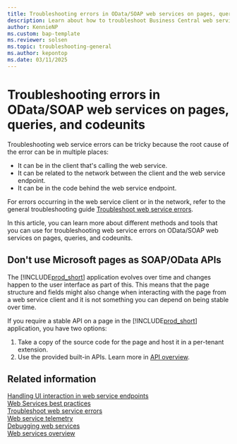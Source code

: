 ```yaml
---
title: Troubleshooting errors in OData/SOAP web services on pages, queries, and codeunits.
description: Learn about how to troubleshoot Business Central web service errors on OData/SOAP endpoints on pages, queries, and codeunits.
author: KennieNP
ms.custom: bap-template
ms.reviewer: solsen
ms.topic: troubleshooting-general
ms.author: kepontop
ms.date: 03/11/2025
---
```


# Troubleshooting errors in OData/SOAP web services on pages, queries, and codeunits

Troubleshooting web service errors can be tricky because the root cause of the error can be in multiple places:

- It can be in the client that's calling the web service.
- It can be related to the network between the client and the web service endpoint.
- It can be in the code behind the web service endpoint.

For errors occurring in the web service client or in the network, refer to the general troubleshooting guide [Troubleshoot web service errors](web-service-troubleshooting.md).

In this article, you can learn more about different methods and tools that you can use for troubleshooting web service errors on OData/SOAP web services on pages, queries, and codeunits.

## Don't use Microsoft pages as SOAP/OData APIs

The [!INCLUDE[prod_short](../includes/prod_short.md)] application evolves over time and changes happen to the user interface as part of this. This means that the page structure and fields might also change when interacting with the page from a web service client and it is not something you can depend on being stable over time. 

If you require a stable API on a page in the [!INCLUDE[prod_short](../includes/prod_short.md)] application, you have two options:

1. Take a copy of the source code for the page and host it in a per-tenant extension.
2. Use the provided built-in APIs. Learn more in [API overview](api-overview.md).

<!-- ## Do not use card pages as SOAP/OData

Cards are bad: in UI one record, in WS many -> can be bad for perf

Use REST APIs instead -->

## Related information

[Handling UI interaction in web service endpoints](handling-ui-interaction-when-working-with-web-Services.md)  
[Web Services best practices](Web-Services-Best-Practices.md)  
[Troubleshoot web service errors](web-service-troubleshooting.md)  
[Web service telemetry](web-service-telemetry.md)  
[Debugging web services](../developer/devenv-debugging.md#debugging-web-services)  
[Web services overview](web-services.md)  
